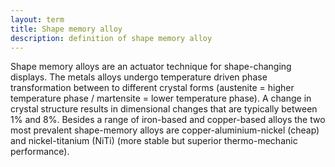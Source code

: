 ```yaml
---
layout: term
title: Shape memory alloy
description: definition of shape memory alloy
---
```

Shape memory alloys are an actuator technique for shape-changing displays. The metals alloys undergo temperature driven phase transformation between to different crystal forms (austenite = higher temperature phase / martensite = lower temperature phase). A change in crystal structure results in dimensional changes that are typically between 1% and 8%. Besides a range of iron-based and copper-based alloys the two most prevalent shape-memory alloys are copper-aluminium-nickel (cheap) and nickel-titanium (NiTi) (more stable but superior thermo-mechanic performance). 
